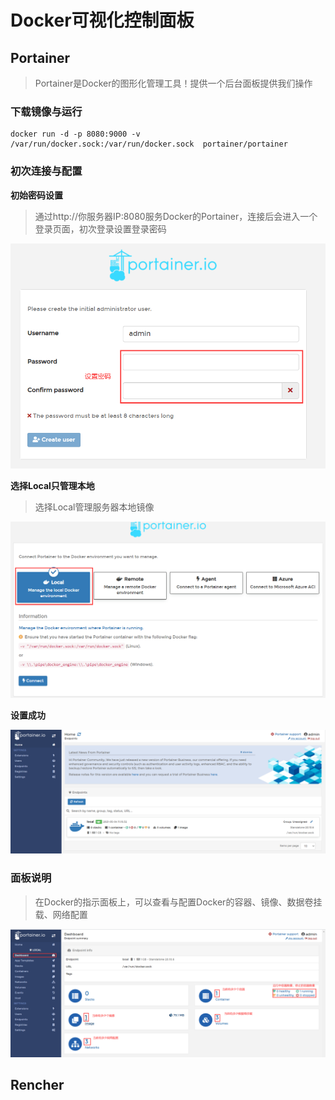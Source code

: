 # Docker可视化控制面板

## Portainer

> Portainer是Docker的图形化管理工具！提供一个后台面板提供我们操作

### 下载镜像与运行

~~~shell
docker run -d -p 8080:9000 -v /var/run/docker.sock:/var/run/docker.sock  portainer/portainer
~~~

### 初次连接与配置

**初始密码设置**

> 通过http://你服务器IP:8080服务Docker的Portainer，连接后会进入一个登录页面，初次登录设置登录密码

![image-20210504110133568](./images/image-20210504110133568.png)

**选择Local只管理本地**

> 选择Local管理服务器本地镜像

![image-20210504110409320](.\images\image-20210504110409320.png)

**设置成功**

![image-20210504111210382](.\images\image-20210504111210382.png)

### 面板说明

> 在Docker的指示面板上，可以查看与配置Docker的容器、镜像、数据卷挂载、网络配置

![image-20210504111801042](.\images\image-20210504111801042.png)

## Rencher

